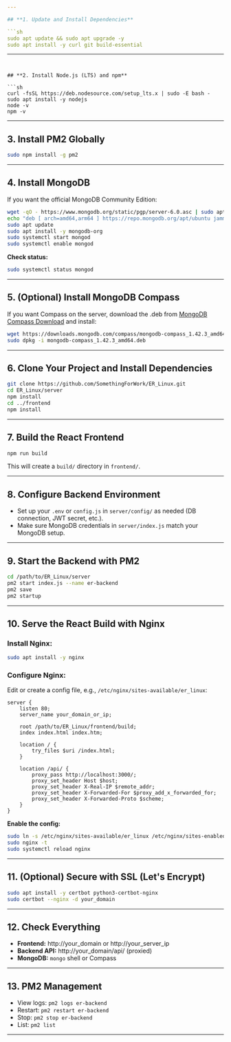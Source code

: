 ```yaml
---

## **1. Update and Install Dependencies**

```sh
sudo apt update && sudo apt upgrade -y
sudo apt install -y curl git build-essential
```

---
```


## **2. Install Node.js (LTS) and npm**

```sh
curl -fsSL https://deb.nodesource.com/setup_lts.x | sudo -E bash -
sudo apt install -y nodejs
node -v
npm -v
```

---

## **3. Install PM2 Globally**

```sh
sudo npm install -g pm2
```

---

## **4. Install MongoDB**

If you want the official MongoDB Community Edition:

```sh
wget -qO - https://www.mongodb.org/static/pgp/server-6.0.asc | sudo apt-key add -
echo "deb [ arch=amd64,arm64 ] https://repo.mongodb.org/apt/ubuntu jammy/mongodb-org/6.0 multiverse" | sudo tee /etc/apt/sources.list.d/mongodb-org-6.0.list
sudo apt update
sudo apt install -y mongodb-org
sudo systemctl start mongod
sudo systemctl enable mongod
```

**Check status:**
```sh
sudo systemctl status mongod
```

---

## **5. (Optional) Install MongoDB Compass**

If you want Compass on the server, download the .deb from [MongoDB Compass Download](https://www.mongodb.com/try/download/compass) and install:

```sh
wget https://downloads.mongodb.com/compass/mongodb-compass_1.42.3_amd64.deb
sudo dpkg -i mongodb-compass_1.42.3_amd64.deb
```

---

## **6. Clone Your Project and Install Dependencies**

```sh
git clone https://github.com/SomethingForWork/ER_Linux.git
cd ER_Linux/server
npm install
cd ../frontend
npm install
```

---

## **7. Build the React Frontend**

```sh
npm run build
```
This will create a `build/` directory in `frontend/`.

---

## **8. Configure Backend Environment**

- Set up your `.env` or `config.js` in `server/config/` as needed (DB connection, JWT secret, etc.).
- Make sure MongoDB credentials in `server/index.js` match your MongoDB setup.

---

## **9. Start the Backend with PM2**

```sh
cd /path/to/ER_Linux/server
pm2 start index.js --name er-backend
pm2 save
pm2 startup
```

---

## **10. Serve the React Build with Nginx**

### **Install Nginx:**
```sh
sudo apt install -y nginx
```

### **Configure Nginx:**
Edit or create a config file, e.g., `/etc/nginx/sites-available/er_linux`:

```nginx
server {
    listen 80;
    server_name your_domain_or_ip;

    root /path/to/ER_Linux/frontend/build;
    index index.html index.htm;

    location / {
        try_files $uri /index.html;
    }

    location /api/ {
        proxy_pass http://localhost:3000/;
        proxy_set_header Host $host;
        proxy_set_header X-Real-IP $remote_addr;
        proxy_set_header X-Forwarded-For $proxy_add_x_forwarded_for;
        proxy_set_header X-Forwarded-Proto $scheme;
    }
}
```

**Enable the config:**
```sh
sudo ln -s /etc/nginx/sites-available/er_linux /etc/nginx/sites-enabled/
sudo nginx -t
sudo systemctl reload nginx
```

---

## **11. (Optional) Secure with SSL (Let's Encrypt)**

```sh
sudo apt install -y certbot python3-certbot-nginx
sudo certbot --nginx -d your_domain
```

---

## **12. Check Everything**

- **Frontend:** http://your_domain or http://your_server_ip
- **Backend API:** http://your_domain/api/ (proxied)
- **MongoDB:** `mongo` shell or Compass

---

## **13. PM2 Management**

- View logs: `pm2 logs er-backend`
- Restart: `pm2 restart er-backend`
- Stop: `pm2 stop er-backend`
- List: `pm2 list`

---
